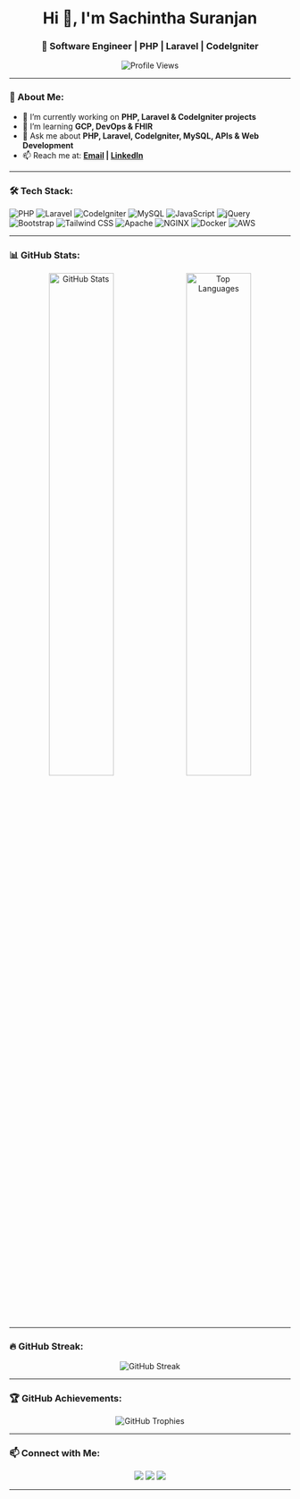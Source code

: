 <h1 align="center">Hi 👋, I'm Sachintha Suranjan</h1>
<h3 align="center">🚀 Software Engineer | PHP | Laravel | CodeIgniter</h3>

<p align="center">
  <img src="https://komarev.com/ghpvc/?username=sachintha29&label=Profile%20Views&color=0e75b6&style=flat" alt="Profile Views" />
</p>

---

### 🚀 About Me:
- 🔭 I’m currently working on **PHP, Laravel & CodeIgniter projects**  
- 🌱 I’m learning **GCP, DevOps & FHIR**  
- 💬 Ask me about **PHP, Laravel, CodeIgniter, MySQL, APIs & Web Development**  
- 📫 Reach me at: **[Email](mailto:youremail@example.com) | [LinkedIn](https://linkedin.com/in/yourprofile)**  

---

### 🛠️ Tech Stack:
![PHP](https://img.shields.io/badge/PHP-777BB4?style=for-the-badge&logo=php&logoColor=white)
![Laravel](https://img.shields.io/badge/Laravel-F55247?style=for-the-badge&logo=laravel&logoColor=white)
![CodeIgniter](https://img.shields.io/badge/CodeIgniter-EF4223?style=for-the-badge&logo=codeigniter&logoColor=white)
![MySQL](https://img.shields.io/badge/MySQL-4479A1?style=for-the-badge&logo=mysql&logoColor=white)
![JavaScript](https://img.shields.io/badge/JavaScript-F7DF1E?style=for-the-badge&logo=javascript&logoColor=black)
![jQuery](https://img.shields.io/badge/jQuery-0769AD?style=for-the-badge&logo=jquery&logoColor=white)
![Bootstrap](https://img.shields.io/badge/Bootstrap-7952B3?style=for-the-badge&logo=bootstrap&logoColor=white)
![Tailwind CSS](https://img.shields.io/badge/Tailwind_CSS-06B6D4?style=for-the-badge&logo=tailwindcss&logoColor=white)
![Apache](https://img.shields.io/badge/Apache-D22128?style=for-the-badge&logo=apache&logoColor=white)
![NGINX](https://img.shields.io/badge/Nginx-009639?style=for-the-badge&logo=nginx&logoColor=white)
![Docker](https://img.shields.io/badge/Docker-2496ED?style=for-the-badge&logo=docker&logoColor=white)
![AWS](https://img.shields.io/badge/AWS-232F3E?style=for-the-badge&logo=amazonaws&logoColor=white)

---

### 📊 GitHub Stats:
<div align="center">
  <img src="https://github-readme-stats.vercel.app/api?username=sachintha29&show_icons=true&theme=radical" alt="GitHub Stats" width="48%" />
  <img src="https://github-readme-stats.vercel.app/api/top-langs/?username=sachintha29&layout=compact&theme=radical" alt="Top Languages" width="48%" />
</div>

---

### 🔥 GitHub Streak:
<p align="center">
  <img src="https://github-readme-streak-stats.herokuapp.com/?user=sachintha29&theme=radical" alt="GitHub Streak" />
</p>

---

### 🏆 GitHub Achievements:
<p align="center">
  <img src="https://github-profile-trophy.vercel.app/?username=sachintha29&theme=darkhub&margin-w=10" alt="GitHub Trophies">
</p>

---

### 📫 Connect with Me:
<p align="center">
  <a href="https://linkedin.com/in/yourprofile"><img src="https://img.shields.io/badge/LinkedIn-0077B5?style=for-the-badge&logo=linkedin&logoColor=white"></a>
  <a href="mailto:youremail@example.com"><img src="https://img.shields.io/badge/Email-D14836?style=for-the-badge&logo=gmail&logoColor=white"></a>
  <a href="https://github.com/sachintha29"><img src="https://img.shields.io/badge/GitHub-181717?style=for-the-badge&logo=github&logoColor=white"></a>
</p>

---

